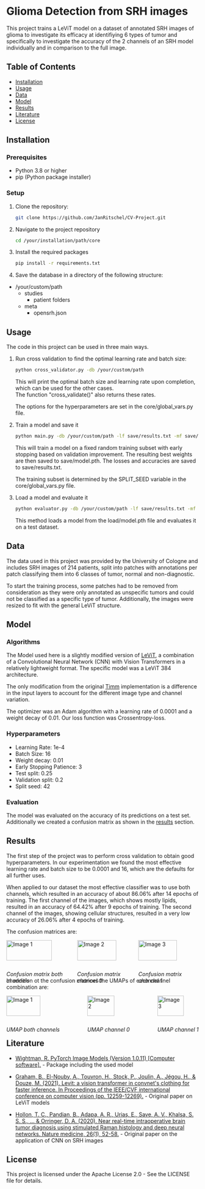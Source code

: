 # Glioma Detection from SRH images

This project trains a LeViT model on a dataset of annotated SRH images of glioma to investigate its efficacy at identifiying 6 types of tumor and specifically to investigate the accuracy of the 2 channels of an SRH model individually and in comparison to the full image.

## Table of Contents

- [Installation](#installation)
- [Usage](#usage)
- [Data](#data)
- [Model](#model)
- [Results](#results)
- [Literature](#literature)
- [License](#license)

## Installation

### Prerequisites

- Python 3.8 or higher
- pip (Python package installer)

### Setup

1. Clone the repository:

   ```bash
   git clone https://github.com/JanRitschel/CV-Project.git
    ```

2. Navigate to the project repository

    ```bash
    cd /your/installation/path/core
    ```

3. Install the required packages

    ```bash
    pip install -r requirements.txt
    ```

4. Save the database in a directory of the following structure:

- /your/custom/path
  - studies
    - patient folders
  - meta
    - opensrh.json

## Usage

The code in this project can be used in three main ways.

1. Run cross validation to find the optimal learning rate and batch size:

    ```bash
    python cross_validator.py -db /your/custom/path
    ```

    This will print the optimal batch size and learning rate upon completion, which can be used for the other cases. </br>
    The function "cross_validate()" also returns these rates.

    The options for the hyperparameters are set in the core/global_vars.py file.

2. Train a model and save it

    ```bash
    python main.py -db /your/custom/path -lf save/results.txt -mf save/model.pth -lr learning_rate -bs batch_size
    ```

    This will train a model on a fixed random training subset with early stopping based on validation improvement.
    The resulting best weights are then saved to save/model.pth.
    The losses and accuracies are saved to save/results.txt.

    The training subset is determined by the SPLIT_SEED variable in the core/global_vars.py file.

3. Load a model and evaluate it

    ```bash
    python evaluator.py -db /your/custom/path -lf save/results.txt -mf load/model.pth
    ```

    This method loads a model from the load/model.pth file and evaluates it on a test dataset.

## Data

The data used in this project was provided by the University of Cologne and includes SRH images of 214 patients, split into patches with annotations per patch classifying them into 6 classes of tumor, normal and non-diagnostic.

To start the training process, some patches had to be removed from consideration as they were only annotated as unspecific tumors and could not be classified as a specific type of tumor.
Additionally, the images were resized to fit with the general LeViT structure.

## Model

### Algorithms

The Model used here is a slightly modified version of [LeViT][levit_link], a combination of a Convolutional Neural Network (CNN) with Vision Transformers in a relatively lightweight format.
The specific model was a LeViT 384 architecture.

The only modification from the original [Timm][timm_link] implementation is a difference in the input layers to account for the different image type and channel variation.

The optimizer was an Adam algorithm with a learning rate of 0.0001 and a weight decay of 0.01.
Our loss function was Crossentropy-loss.

### Hyperparameters

- Learning Rate: 1e-4
- Batch Size: 16
- Weight decay: 0.01
- Early Stopping Patience: 3
- Test split: 0.25
- Validation split: 0.2
- Split seed: 42

### Evaluation

The model was evaluated on the accuracy of its predictions on a test set.
Additionally we created a confusion matrix as shown in the [results](#results) section.

## Results

The first step of the project was to perform cross validation to obtain good hyperparameters.
In our experimentation we found the most effective learning rate and batch size to be 0.0001 and 16, which are the defaults for all further uses.

When applied to our dataset the most effective classifier was to use both channels, which resulted in an accuracy of about 86.06% after 14 epochs of training.
The first channel of the images, which shows mostly lipids, resulted in an accuracy of 64.42% after 9 epochs of training.
The second channel of the images, showing cellular structures, resulted in a very low accuracy of 26.06% after 4 epochs of training.

The confusion matrices are:

<div style="display: flex; justify-content: space-between;">
  <div>
    <img src="core\plots\confusion_matrix_binary_channel.png" alt="Image 1" width="80%"/>
    <p><em>Confusion matrix both channels</em></p>
  </div>
  <div>
    <img src="core\plots\confusion_matrix_channel0.png" alt="Image 2" width="80%"/>
    <p><em>Confusion matrix channel 0</em></p>
  </div>
  <div>
    <img src="core\plots\confusion_matrix_channel1.png" alt="Image 3" width="80%"/>
    <p><em>Confusion matrix channel 1</em></p>
  </div>
</div>

In addition ot the confusion matrices the UMAPs of each channel combination are:

<div style="display: flex; justify-content: space-between;">
  <div>
    <img src="core\plots\umap_projection_binary_channel.png" alt="Image 1" width="80%"/>
    <p><em>UMAP both channels</em></p>
  </div>
  <div>
    <img src="core\plots\umap_projection_channel0.png" alt="Image 2" width="80%"/>
    <p><em>UMAP channel 0</em></p>
  </div>
  <div>
    <img src="core\plots\umap_projection_channel1.png" alt="Image 3" width="80%"/>
    <p><em>UMAP channel 1</em></p>
  </div>
</div>

## Literature

[timm_link]: https://doi.org/10.5281/zenodo.4414861
[levit_link]: https://openaccess.thecvf.com/content/ICCV2021/html/Graham_LeViT_A_Vision_Transformer_in_ConvNets_Clothing_for_Faster_Inference_ICCV_2021_paper.html
[main_paper_link]: https://www.nature.com/articles/s41591-019-0715-9

- [Wightman, R. PyTorch Image Models (Version 1.0.11) [Computer software].][timm_link] - Package including the used model

- [Graham, B., El-Nouby, A., Touvron, H., Stock, P., Joulin, A., Jégou, H., & Douze, M. (2021). Levit: a vision transformer in convnet's clothing for faster inference. In Proceedings of the IEEE/CVF international conference on computer vision (pp. 12259-12269).][levit_link] - Original paper on LeViT models

- [Hollon, T. C., Pandian, B., Adapa, A. R., Urias, E., Save, A. V., Khalsa, S. S. S., ... & Orringer, D. A. (2020). Near real-time intraoperative brain tumor diagnosis using stimulated Raman histology and deep neural networks. Nature medicine, 26(1), 52-58.][main_paper_link] - Original paper on the application of CNN on SRH images

## License

This project is licensed under the Apache License 2.0 - See the LICENSE file for details.
